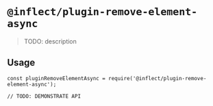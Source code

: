 # `@inflect/plugin-remove-element-async`

> TODO: description

## Usage

```
const pluginRemoveElementAsync = require('@inflect/plugin-remove-element-async');

// TODO: DEMONSTRATE API
```
